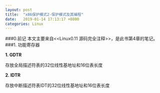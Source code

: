 ```yaml
---
layout: post
title:  "x86保护模式2-保护模式及其编程"
date:   2019-01-14 17:13:17 +0800
categories: Linux
---
```


###0.前记
本文主要来自<<Linux0.11 源码完全注释>>，是此书第4章的笔记。
###1. 功能寄存器

**1. GDTR**

存放全局描述符表的32位线性基地址和16位表长度

**2. IDTR**

存放中断描述符表IDT的32位线性基地址和16位表长度
